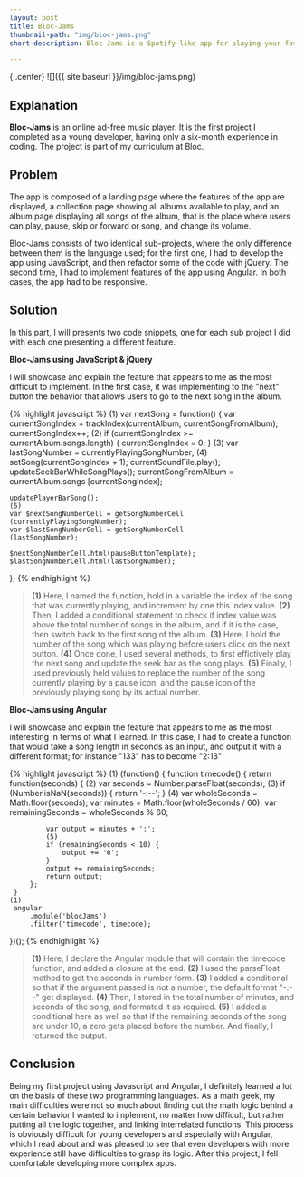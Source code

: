 ```yaml
---
layout: post
title: Bloc-Jams
thumbnail-path: "img/bloc-jams.png"
short-description: Bloc Jams is a Spotify-like app for playing your favorite songs online.

---
```


{:.center}
![]({{ site.baseurl }}/img/bloc-jams.png)

## Explanation

**Bloc-Jams** is an online ad-free music player. It is the first project I completed as a young developer, having only a six-month experience in coding. The project is part of my curriculum at Bloc.

## Problem

The app is composed of a landing page where the features of the app are displayed, a collection page showing all albums available to play, and an album page displaying all songs of the album, that is the place where users can play, pause, skip or forward or song, and change its volume.

Bloc-Jams consists of two identical sub-projects, where the only difference between them is the language used; for the first one, I had to develop the app using JavaScript, and then refactor some of the code with jQuery. The second time, I had to implement features of the app using Angular. In both cases, the app had to be responsive.

## Solution

In this part, I will presents two code snippets, one for each sub project I did with each one presenting a different feature.


**Bloc-Jams using JavaScript & jQuery**

I will showcase and explain the feature that appears to me as the most difficult to implement. In the first case, it was implementing to the "next" button the behavior that allows users to go to the next song in the album.

{% highlight javascript %}
(1)
var nextSong = function() {
    var currentSongIndex = trackIndex(currentAlbum,
    currentSongFromAlbum);
    currentSongIndex++;
    (2)
    if (currentSongIndex >= currentAlbum.songs.length) {
        currentSongIndex = 0;
    }
    (3)
    var lastSongNumber = currentlyPlayingSongNumber;
    (4)
    setSong(currentSongIndex + 1);
    currentSoundFile.play();
    updateSeekBarWhileSongPlays();
    currentSongFromAlbum = currentAlbum.songs
    [currentSongIndex];

    updatePlayerBarSong();
    (5)
    var $nextSongNumberCell = getSongNumberCell
    (currentlyPlayingSongNumber);
    var $lastSongNumberCell = getSongNumberCell
    (lastSongNumber);

    $nextSongNumberCell.html(pauseButtonTemplate);
    $lastSongNumberCell.html(lastSongNumber);
};
{% endhighlight %}

>**(1)** Here, I named the function, hold in a variable the index of the song that was currently playing, and increment by one this index value.
**(2)** Then, I added a conditional statement to check if index value was above the total number of songs in the album, and if it is the case, then switch back to the first song of the album.
**(3)** Here, I hold the number of the song which was playing before users click on the next button.
**(4)** Once done, I used several methods, to first effictively play the next song and update the seek bar as the song plays.
**(5)** Finally, I used previously held values to replace the number of the song currently playing by a pause icon, and the pause icon of the previously playing song by its actual number.


**Bloc-Jams using Angular**

I will showcase and explain the feature that appears to me as the most interesting in terms of what I learned. In this case, I had to create a function that would take a song length in seconds as an input, and output it with a different format; for instance "133" has to become "2:13"  

{% highlight javascript %}
(1)
(function() {
     function timecode() {
         return function(seconds) {
            (2)
             var seconds = Number.parseFloat(seconds);
             (3)
             if (Number.isNaN(seconds)) {
                return '-:--';
             }
             (4)
             var wholeSeconds = Math.floor(seconds);
             var minutes = Math.floor(wholeSeconds / 60);
             var remainingSeconds = wholeSeconds % 60;

             var output = minutes + ':';
             (5)
             if (remainingSeconds < 10) {
                 output += '0';   
             }
             output += remainingSeconds;
             return output;
         };
     }
    (1)
     angular
         .module('blocJams')
         .filter('timecode', timecode);
 })();
{% endhighlight %}

>**(1)** Here, I declare the Angular module that will contain the timecode function, and added a closure at the end.
**(2)** I used the parseFloat method to get the seconds in number form.
**(3)** I added a conditional so that if the argument passed is not a number, the default format "-:--" get displayed.
**(4)** Then, I stored in the total number of minutes, and seconds of the song, and formated it as required.
**(5)** I added a conditional here as well so that if the remaining seconds of the song are under 10, a zero gets placed before the number. And finally, I returned the output.


## Conclusion

Being my first project using Javascript and Angular, I definitely learned a lot on the basis of these two programming languages. As a math geek, my main difficulties were not so much about finding out the math logic behind a certain behavior I wanted to implement, no matter how difficult, but rather putting all the logic together, and linking
interrelated functions. This process is obviously difficult for young developers and especially with Angular, which I read about and was pleased to see that even developers with more experience still have difficulties to grasp its logic. After this project, I fell comfortable developing more complex apps.
